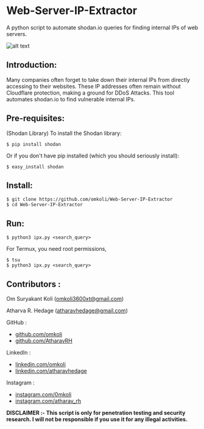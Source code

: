 # Web-Server-IP-Extractor
A python script to automate shodan.io queries for finding internal IPs of web servers.

![alt text](https://github.com/omkoli/Web-Server-IP-Extractor/blob/main/ipx.png)

## Introduction:
Many companies often forget to take down their internal IPs from directly accessing to their websites. These IP addresses often remain without Cloudflare protection, making a ground for DDoS Attacks. This tool automates shodan.io to find vulnerable internal IPs.

## Pre-requisites:
(Shodan Library)
To install the Shodan library:

	$ pip install shodan


Or if you don't have pip installed (which you should seriously install):

	$ easy_install shodan

## Install:

	$ git clone https://github.com/omkoli/Web-Server-IP-Extractor
	$ cd Web-Server-IP-Extractor

## Run:

	$ python3 ipx.py <search_query>


For Termux, you need root permissions,

	$ tsu
	$ python3 ipx.py <search_query>

## Contributors : 

Om Suryakant Koli (omkoli3600xt@gmail.com)

Atharva R. Hedage (atharavhedage@gmail.com)
						 
GitHub : 
- [github.com/omkoli](https://github.com/omkoli)
- [github.com/AtharavRH](https://github.com/AtharavRH)
						
LinkedIn : 
- [linkedin.com/omkoli](https://www.linkedin.com/in/omkoli/)
- [linkedin.com/atharavhedage](https://www.linkedin.com/in/atharavhedage/)
						 
Instagram  : 
- [instagram.com/0mkoli](https://www.instagram.com/0mkoli/)
- [instagram.com/atharav_rh](https://www.instagram.com/atharav_rh/)

**DISCLAIMER :-
This script is only for penetration testing and security research. I will not be responsible if you use it for any illegal activities.**
